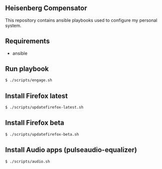 Heisenberg Compensator
----------------------

This repository contains ansible playbooks used to configure my personal system.

## Requirements

* ansible

## Run playbook

```bash
$ ./scripts/engage.sh
```

## Install Firefox latest
```bash
$ ./scripts/updatefirefox-latest.sh
```

## Install Firefox beta
```bash
$ ./scripts/updatefirefox-beta.sh
```

## Install Audio apps (pulseaudio-equalizer)
```bash
$ ./scripts/audio.sh
```
